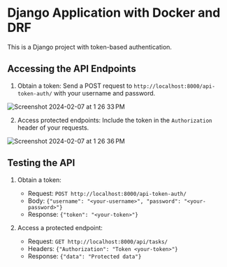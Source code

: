 # Django Application with Docker and DRF

This is a Django project with token-based authentication.

## Accessing the API Endpoints

1. Obtain a token: Send a POST request to `http://localhost:8000/api-token-auth/` with your username and password.

![Screenshot 2024-02-07 at 1 26 33 PM](https://github.com/izzatkarimov/django_task/assets/108251704/879b5098-2d05-42a1-be17-064bd41f8479)

2. Access protected endpoints: Include the token in the `Authorization` header of your requests.

![Screenshot 2024-02-07 at 1 26 36 PM](https://github.com/izzatkarimov/django_task/assets/108251704/849d9130-01f8-4465-b91b-48cdc4b33876)

## Testing the API

1. Obtain a token:

   - Request: `POST http://localhost:8000/api-token-auth/`
   - Body: `{"username": "<your-username>", "password": "<your-password>"}`
   - Response: `{"token": "<your-token>"}`

2. Access a protected endpoint:

   - Request: `GET http://localhost:8000/api/tasks/`
   - Headers: `{"Authorization": "Token <your-token>"}`
   - Response: `{"data": "Protected data"}`
